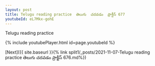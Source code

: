 ```yaml
---
layout: post
title: Telugu reading practice  తెలుగు  చదవడం  ప్రాక్టీస్ 677
youtubeId: eL7Mkx-gohE
---
```

 
 
Telugu reading practice
 
 
 
 
 


{% include youtubePlayer.html id=page.youtubeId %}
 
[Next]({{ site.baseurl }}{% link  split1/_posts/2021-11-07-Telugu reading practice  తెలుగు  చదవడం  ప్రాక్టీస్ 676.md%})
 
